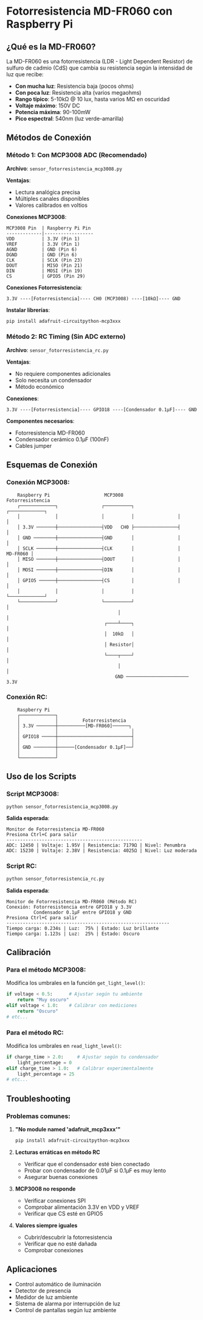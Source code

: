 # Fotorresistencia MD-FR060 con Raspberry Pi

## ¿Qué es la MD-FR060?

La MD-FR060 es una fotorresistencia (LDR - Light Dependent Resistor) de sulfuro de cadmio (CdS) que cambia su resistencia según la intensidad de luz que recibe:

- **Con mucha luz**: Resistencia baja (pocos ohms)
- **Con poca luz**: Resistencia alta (varios megaohms)
- **Rango típico**: 5-10kΩ @ 10 lux, hasta varios MΩ en oscuridad
- **Voltaje máximo**: 150V DC
- **Potencia máxima**: 90-100mW
- **Pico espectral**: 540nm (luz verde-amarilla)

## Métodos de Conexión

### Método 1: Con MCP3008 ADC (Recomendado)

**Archivo**: `sensor_fotorresistencia_mcp3008.py`

**Ventajas**:
- Lectura analógica precisa
- Múltiples canales disponibles
- Valores calibrados en voltios

**Conexiones MCP3008**:
```
MCP3008 Pin  | Raspberry Pi Pin
-------------|------------------
VDD          | 3.3V (Pin 1)
VREF         | 3.3V (Pin 1)
AGND         | GND (Pin 6)
DGND         | GND (Pin 6)
CLK          | SCLK (Pin 23)
DOUT         | MISO (Pin 21)
DIN          | MOSI (Pin 19)
CS           | GPIO5 (Pin 29)
```

**Conexiones Fotorresistencia**:
```
3.3V ----[Fotorresistencia]---- CH0 (MCP3008) ----[10kΩ]---- GND
```

**Instalar librerías**:
```bash
pip install adafruit-circuitpython-mcp3xxx
```

### Método 2: RC Timing (Sin ADC externo)

**Archivo**: `sensor_fotorresistencia_rc.py`

**Ventajas**:
- No requiere componentes adicionales
- Solo necesita un condensador
- Método económico

**Conexiones**:
```
3.3V ----[Fotorresistencia]---- GPIO18 ----[Condensador 0.1µF]---- GND
```

**Componentes necesarios**:
- Fotorresistencia MD-FR060
- Condensador cerámico 0.1µF (100nF)
- Cables jumper

## Esquemas de Conexión

### Conexión MCP3008:
```
    Raspberry Pi                    MCP3008                    Fotorresistencia
    ┌─────────────┐                ┌──────────┐                ┌─────────────┐
    │             │                │          │                │             │
    │ 3.3V ───────┼────────────────┤VDD   CH0 ├────────────────┤             │
    │ GND ────────┼────────────────┤GND       │                │             │
    │ SCLK ───────┼────────────────┤CLK       │                │    MD-FR060 │
    │ MISO ───────┼────────────────┤DOUT      │                │             │
    │ MOSI ───────┼────────────────┤DIN       │                │             │
    │ GPIO5 ──────┼────────────────┤CS        │                │             │
    │             │                │          │                └─────────────┘
    └─────────────┘                └──────────┘                       │
                                         │                             │
                                    ┌────┴────┐                       │
                                    │  10kΩ   │                       │
                                    │ Resistor│                       │
                                    └────┬────┘                       │
                                         │                             │
                                        GND ─────────────────────── 3.3V
```

### Conexión RC:
```
    Raspberry Pi
    ┌─────────────┐
    │             │         Fotorresistencia
    │ 3.3V ───────┼──────────[MD-FR060]──────┐
    │             │                           │
    │ GPIO18 ─────┼───────────────────────────┤
    │             │                           │
    │ GND ────────┼──────[Condensador 0.1µF]──┘
    │             │
    └─────────────┘
```

## Uso de los Scripts

### Script MCP3008:
```bash
python sensor_fotorresistencia_mcp3008.py
```

**Salida esperada**:
```
Monitor de Fotorresistencia MD-FR060
Presiona Ctrl+C para salir
--------------------------------------------------
ADC: 12450 | Voltaje: 1.95V | Resistencia: 7179Ω | Nivel: Penumbra
ADC: 15230 | Voltaje: 2.38V | Resistencia: 4025Ω | Nivel: Luz moderada
```

### Script RC:
```bash
python sensor_fotorresistencia_rc.py
```

**Salida esperada**:
```
Monitor de Fotorresistencia MD-FR060 (Método RC)
Conexión: Fotorresistencia entre GPIO18 y 3.3V
          Condensador 0.1µF entre GPIO18 y GND
Presiona Ctrl+C para salir
------------------------------------------------------------
Tiempo carga: 0.234s | Luz:  75% | Estado: Luz brillante
Tiempo carga: 1.123s | Luz:  25% | Estado: Oscuro
```

## Calibración

### Para el método MCP3008:
Modifica los umbrales en la función `get_light_level()`:
```python
if voltage < 0.5:      # Ajustar según tu ambiente
    return "Muy oscuro"
elif voltage < 1.0:    # Calibrar con mediciones
    return "Oscuro"
# etc...
```

### Para el método RC:
Modifica los umbrales en `read_light_level()`:
```python
if charge_time > 2.0:     # Ajustar según tu condensador
    light_percentage = 0
elif charge_time > 1.0:   # Calibrar experimentalmente
    light_percentage = 25
# etc...
```

## Troubleshooting

### Problemas comunes:

1. **"No module named 'adafruit_mcp3xxx'"**
   ```bash
   pip install adafruit-circuitpython-mcp3xxx
   ```

2. **Lecturas erráticas en método RC**
   - Verificar que el condensador esté bien conectado
   - Probar con condensador de 0.01µF si 0.1µF es muy lento
   - Asegurar buenas conexiones

3. **MCP3008 no responde**
   - Verificar conexiones SPI
   - Comprobar alimentación 3.3V en VDD y VREF
   - Verificar que CS esté en GPIO5

4. **Valores siempre iguales**
   - Cubrir/descubrir la fotorresistencia
   - Verificar que no esté dañada
   - Comprobar conexiones

## Aplicaciones

- Control automático de iluminación
- Detector de presencia
- Medidor de luz ambiente
- Sistema de alarma por interrupción de luz
- Control de pantallas según luz ambiente 